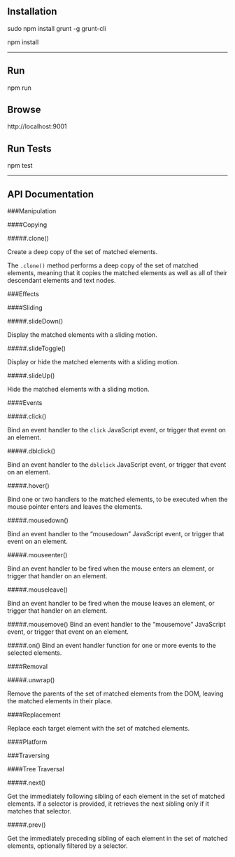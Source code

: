 ## Installation

sudo npm install grunt -g grunt-cli

npm install

---

## Run

npm run

## Browse

http://localhost:9001

## Run Tests

npm test

---

## API Documentation

###Manipulation

####Copying

#####.clone()

Create a deep copy of the set of matched elements.

The `.clone()` method performs a deep copy of the set of matched elements, meaning that it copies the matched elements as well as all of their descendant elements and text nodes.

###Effects

####Sliding

#####.slideDown()

Display the matched elements with a sliding motion.

#####.slideToggle()

Display or hide the matched elements with a sliding motion.

#####.slideUp()

Hide the matched elements with a sliding motion.

####Events

#####.click()

Bind an event handler to the `click` JavaScript event, or trigger that event on an element.

#####.dblclick()

Bind an event handler to the `dblclick` JavaScript event, or trigger that event on an element.

#####.hover()

Bind one or two handlers to the matched elements, to be executed when the mouse pointer enters and leaves the elements.

#####.mousedown()

Bind an event handler to the “mousedown” JavaScript event, or trigger that event on an element.

#####.mouseenter()

Bind an event handler to be fired when the mouse enters an element, or trigger that handler on an element.

#####.mouseleave()

Bind an event handler to be fired when the mouse leaves an element, or trigger that handler on an element.

#####.mousemove()
Bind an event handler to the “mousemove” JavaScript event, or trigger that event on an element.

#####.on()
Bind an event handler function for one or more events to the selected elements.

####Removal

#####.unwrap()

Remove the parents of the set of matched elements from the DOM, leaving the matched elements in their place.

####Replacement

Replace each target element with the set of matched elements.

####Platform

###Traversing

####Tree Traversal

#####.next()

Get the immediately following sibling of each element in the set of matched elements. If a selector is provided, it retrieves the next sibling only if it matches that selector.

#####.prev()

Get the immediately preceding sibling of each element in the set of matched elements, optionally filtered by a selector.
